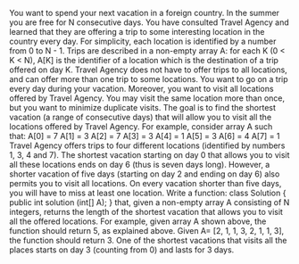 
You want to spend your next vacation in a foreign country. In the summer you are free for N consecutive days. You have consulted Travel Agency and learned that they are offering a trip to some interesting location in the country every day. For simplicity, each location is identified by a number from 0 to N - 1. Trips are described in a non-empty array A: for each K (0 < K < N), A[K] is the identifier of a location which is the destination of a trip offered on day K. Travel Agency does not have to offer trips to all locations, and can offer more than one trip to some locations.
You want to go on a trip every day during your vacation. Moreover, you want to visit all locations offered by Travel Agency. You may visit the same location more than once, but you want to minimize duplicate visits. The goal is to find the shortest vacation (a range of consecutive days) that will allow you to visit all the locations offered by Travel Agency.
For example, consider array A such that:
A[0] = 7
A[1] = 3
A[2] = 7
A[3] = 3
A[4] = 1
A[5] = 3
A[6] = 4
A[7] = 1
Travel Agency offers trips to four different locations (identified by numbers 1, 3, 4 and 7). The shortest vacation starting on day 0 that allows you to visit all these locations ends on day 6 (thus is seven days long). However, a shorter vacation of five days (starting on day 2 and ending on day 6) also permits you to visit all locations. On every vacation shorter than five days, you will have to miss at least one location.
Write a function:
class Solution { public int solution (int[] A); }
that, given a non-empty array A consisting of N integers, returns the length of the shortest vacation that allows you to visit all the offered locations.
For example, given array A shown above, the function should return 5, as explained above.
Given A= [2, 1, 1, 3, 2, 1, 1, 3], the function should return 3. One of the shortest vacations that visits all the places starts on day 3 (counting from 0) and lasts for 3 days.
